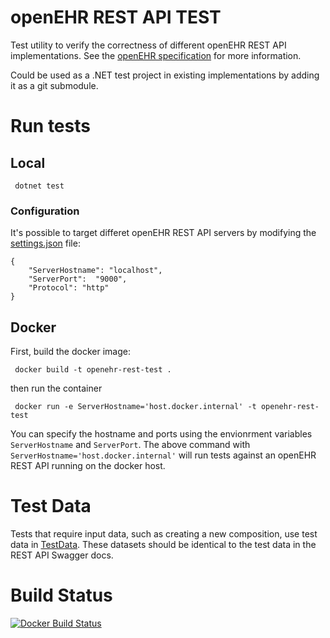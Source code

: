 # openEHR REST API TEST
Test utility to verify the correctness of different openEHR REST API
implementations. See the 
[openEHR specification]( https://www.openehr.org/programs/specification/workingbaseline)
for more information.

Could be used as a .NET test project in existing implementations by adding it
as a git submodule.

# Run tests

## Local

```
 dotnet test
```

### Configuration 
It's possible to target differet openEHR REST API servers by modifying the
[settings.json](OpenEhrRestApiTest/settings.json) file:

```
{
    "ServerHostname": "localhost",
    "ServerPort":  "9000",
    "Protocol": "http"
}
```

## Docker
First, build the docker image: 

```
 docker build -t openehr-rest-test .
```

then run the container

```
 docker run -e ServerHostname='host.docker.internal' -t openehr-rest-test
 ```

You can specify the hostname and ports using the envionrment variables
`ServerHostname` and `ServerPort`. The above command with
`ServerHostname='host.docker.internal'` will run tests against an openEHR REST
API running on the docker host. 


# Test Data
Tests that require input data, such as creating a new composition, use test
data in [TestData](OpenEhrRestApiTest/TestData). These datasets should be
identical to the test data in the REST API Swagger docs.

# Build Status
[![Docker Build Status](https://img.shields.io/docker/build/dipsas/openehr-rest-test.svg)](https://hub.docker.com/r/dipsas/openehr-rest-test/)